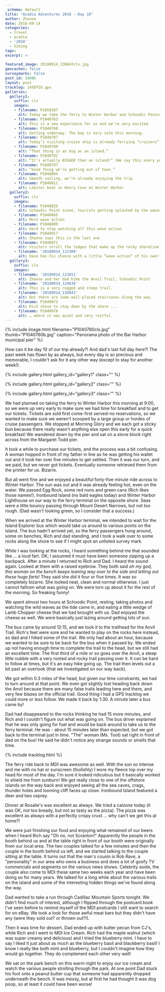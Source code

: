 ```yaml
---
_schema: default
title: "Acadia Adventures 2018 – Day 10"
author: Zhanna
date: 2018-09-14
categories:
  - travel
  - acadia
  - '2018' 
  - hiking
tags:
excerpt: >-
  
featured_image: 20180914_130843clx.jpg
geocaches: false
surveymarks: false
post_id: 10986
layout: post
tracklog: 14SEP18.gpx
galleries:
  gallery1:
    suffix: clx
    images:
    - filename: P1050207
      alt: Today we take the ferry to Winter Harbor and Schoodic Peninsula
    - filename: P1040763
      alt: This is a new experience for us and we’re very excited.
    - filename: P1040768
      alt: Getting underway. The bay is very calm this morning.       
    - filename: P1040787
      alt: Today’s visiting cruise ship is already ferrying “cruisers” to shore.
    - filename: P1040789
      alt: “That thing is as big as an island.”
    - filename: P1040792
      alt: “It’s actually BIGGER than an island!” (We say this every year!)   
    - filename: P1040797
      alt: “Good thing we’re getting out of town.”
    - filename: P1040804
      alt: Smooth sailing, we’re already enjoying the trip
    - filename: P1040811
      alt: Lobster boat in Henry Cove at Winter Harbor                    
  gallery2:
    suffix: clx
    images:
    - filename: P1040825
      alt: Schoodic Point scene, tourists getting splashed by the waves!
    - filename: P1040865
      alt: More wave action
    - filename: P1040899
      alt: Hard to stop watching all this wave action       
    - filename: P1040917
      alt: Zhanna says this is the last one
    - filename: P1040971
      alt: Visitors stroll the ledges that make up the rocky shoreline
    - filename: '20180914_112300'
      alt: Dave has his chance with a little “wave action” of his own!  
  gallery3:
    suffix: clx
    images:
    - filename: '20180914_123011'
      alt: Zhanna and her dad hike the Anvil Trail, Schoodic Point
    - filename: '20180914_124636'
      alt: This is a very rugged and steep trail.
    - filename: '20180914_130843'
      alt: But there are some well-placed staircases along the way.       
    - filename: P1040973
      alt: Rich chose to stay down by the shore ...
    - filename: P1040978
      alt: … where it was quiet and very restful.           
---
```


{% include image.html filename="P1040760clx.jpg" thumb="P1040760b.jpg" caption="Panorama photo of the Bar Harbor municipal pier" %}

How can it be day 10 of our trip already?! And dad's last full day here?! The past week has flown by as always, but every day is so precious and memorable, I couldn't ask for it any other way (except to stay for another week!). 

{% include gallery.html gallery_id="gallery1" class="" %}

{% include gallery.html gallery_id="gallery2" class="" %}

{% include gallery.html gallery_id="gallery3" class="" %}

We had planned on taking the ferry to Winter Harbor this morning at 9:00, so we were up very early to make sure we had time for breakfast and to get our tickets. Tickets are sold first come-first served-no reservations, so we wanted to make sure we weren't scooped by a large group or hordes of cruise passengers. We stopped at Morning Glory and we each got a sticky bun because there really wasn't anything else open this early for a quick breakfast! We wandered down by the pier and sat on a stone block right across from the Margaret Todd pier.

It took a while to purchase our tickets, and the process was a bit confusing. A woman hopped in front of my father in line as he was getting his wallet out and it took her over five minutes to get settled. Then it was our turn, and we paid, but we never got tickets. Eventually someone retrieved them from the printer for us. Bizarre. 

But all went fine and we enjoyed a beautiful forty-five minute ride across to Winter Harbor. The sun was out and it was already feeling hot, even on the water. We passed Egg Rock, some red nuns and green cans (Rich likes those names!), Ironbound Island (no bald eagles today) and Winter Harbor Lighthouse on our way to the ferry terminal on the opposite shore. Seas were a little bouncy passing through Mount Desert Narrows, but not too rough.  (Dad wasn't looking green, so I consider that a success.)

When we arrived at the Winter Harbor terminal, we intended to wait for the Island Explorer bus which would take us around to various points on the island. The bus hadn't arrived yet, so the ferry passengers hung around, some on benches, Rich and dad standing, and I took a walk over to some rocks along the shore to see if I might spot an unlisted survey mark.

While I was looking at the rocks, I heard something behind me that sounded like ... a loud fart. OK; I assumed it must have been someone zipping up a backpack. After a minute I returned to Rich and Dad. I heard the sound again. Looked at them with a raised eyebrow. They both said _oh my god, this woman on the bench keeps leaning way over to the side and letting out these huge farts!_ They said she did it four or five times. It was so completely bizarre. She looked neat, clean and normal otherwise. I just cannot fathom what was going on. We were torn up about it for the rest of the morning. So freaking funny!

We spent almost two hours at Schoodic Point, resting, taking photos and watching the wild waves as the tide came in, and eating a little wedge of Lamb Chopper cheese that we had brought with us. Dad enjoyed the cheese as well. We were basically just lazing around getting lots of sun. 

The bus came by around 12:15, and we took it to the trailhead for the Anvil Trail. Rich's feet were sore and he wanted to play on the rocks here instead, so dad and I hiked some of the trail. We only had about an hour, because we wanted to be sure to be back for the bus when it passed by. We ended up not having enough time to complete the trail to the head, but we still had an excellent time. The first third of a mile or so goes over the Anvil, a steep little nubble with a very rooted and rocky trail passing over it. It can be hard to follow at times, but it's an easy hike going up. The trail then levels out a bit past an overlook (that we investigated on our way back). 

We got within 0.3 miles of the head, but given our time constraints, we had to turn around at that point. We even got slightly lost heading back down the Anvil because there are many false trails leading here and there, and very few blazes on the official trail. Good thing I had a GPS tracklog we could more or less follow. We made it back by 1:30. A minute later a bus came by!  

Dad had disappeared to the rocks thinking he had 15 more minutes, and Rich and I couldn't figure out what was going on. The bus driver explained that he was only going for fuel and would be back around to take us to the ferry terminal. He was - about 15 minutes later than expected, but we got back to the terminal just in time. "The" woman (Ms. Toot) sat right in front of dad on the bus! He said he didn't notice any strange sounds or smells that time.

{% include tracklog.html %}

The ferry ride back to MDI was awesome as well. With the sun so intense and me with no hat or sunscreen (foolishly) I wore my fleece top over my head for most of the day. I'm sure it looked ridiculous but it basically worked to shield me from sunburn! We got really close to one of the offshore islands on the way back and enjoyed seeing all the sea caves, crags, thunder holes and looming cliff faces up close. Ironbound Island featured a deer and two osprey.

Dinner at Rosalie's was excellent as always. We tried a calzone today (it was OK, not too bready, but not as tasty as the pizza). The pizza was excellent as always with a perfectly crispy crust ... why can't we get this at home?! 

We were just finishing our food and enjoying what remained of our beers when I heard Rich say "Oh no, not Scranton!" Apparently the people in the booth behind us and at the table right in front of our booth were originally from our local area. The two couples talked for a few minutes and then the couple in the booth behind us left, and we started talking to the couple sitting at the table. It turns out that the man's cousin is Rob Rave, a "personality" in our area who owns a business and does a lot of goofy TV commercials and segments on the various news shows. Celebrity aside, the couple also come to MDI these same two weeks each year and have been doing so for many years. We talked for a long while about the various trails on the island and some of the interesting hidden things we've found along the way.

Dad wanted to take a run through Cadillac Mountain Sports tonight. We didn't find much of interest, although I flipped through the postcard book I've seen before to remind myself of the MDI postcards I still want to search for on eBay. We took a look for those awful meat bars but they didn't have any (were they sold out? or thrown out?!). 

Then it was time for dessert. Dad ended up with butter pecan from CJ's, while Rich and I went to MDI Ice Cream. Rich had the maple walnut (which was super creamy and delicious) and I tried the blueberry mint. I have to say I liked it just about as much as the blueberry basil and blackberry basil! I know I really like both mint and blueberry, but I couldn't imagine how they would go together. They do complement each other very well! 

We sat on the park bench on this warm night to enjoy our ice cream and watch the various people strolling through the park.  At one point Dad stuck his foot onto a peanut butter cup that someone had apparently dropped underneath the bench. It was messy, but at first he had thought it was dog poop, so at least it could have been worse! 



